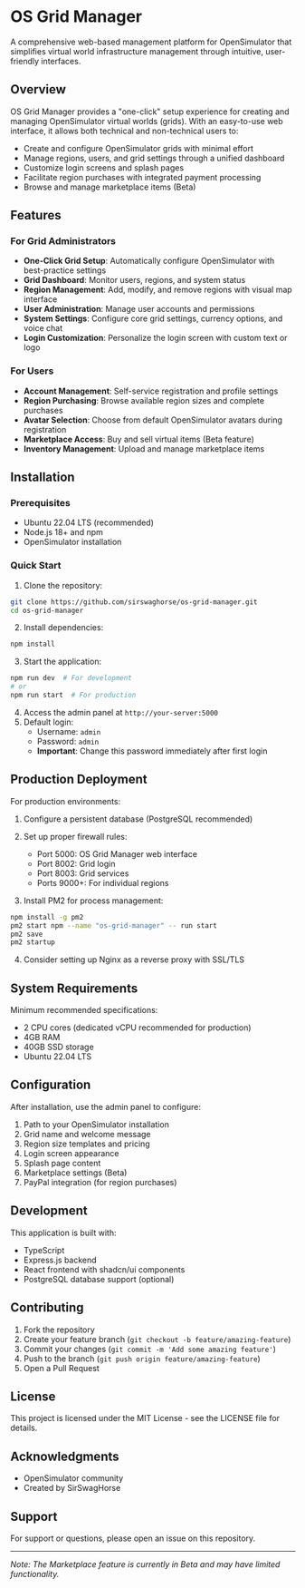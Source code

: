 # OS Grid Manager

A comprehensive web-based management platform for OpenSimulator that simplifies virtual world infrastructure management through intuitive, user-friendly interfaces.

## Overview

OS Grid Manager provides a "one-click" setup experience for creating and managing OpenSimulator virtual worlds (grids). With an easy-to-use web interface, it allows both technical and non-technical users to:

- Create and configure OpenSimulator grids with minimal effort
- Manage regions, users, and grid settings through a unified dashboard
- Customize login screens and splash pages
- Facilitate region purchases with integrated payment processing
- Browse and manage marketplace items (Beta)

## Features

### For Grid Administrators
- **One-Click Grid Setup**: Automatically configure OpenSimulator with best-practice settings
- **Grid Dashboard**: Monitor users, regions, and system status
- **Region Management**: Add, modify, and remove regions with visual map interface
- **User Administration**: Manage user accounts and permissions
- **System Settings**: Configure core grid settings, currency options, and voice chat
- **Login Customization**: Personalize the login screen with custom text or logo

### For Users
- **Account Management**: Self-service registration and profile settings
- **Region Purchasing**: Browse available region sizes and complete purchases
- **Avatar Selection**: Choose from default OpenSimulator avatars during registration
- **Marketplace Access**: Buy and sell virtual items (Beta feature)
- **Inventory Management**: Upload and manage marketplace items

## Installation

### Prerequisites
- Ubuntu 22.04 LTS (recommended)
- Node.js 18+ and npm
- OpenSimulator installation

### Quick Start

1. Clone the repository:
```bash
git clone https://github.com/sirswaghorse/os-grid-manager.git
cd os-grid-manager
```

2. Install dependencies:
```bash
npm install
```

3. Start the application:
```bash
npm run dev  # For development
# or
npm run start  # For production
```

4. Access the admin panel at `http://your-server:5000`
5. Default login: 
   - Username: `admin`
   - Password: `admin`
   - **Important**: Change this password immediately after first login

## Production Deployment

For production environments:

1. Configure a persistent database (PostgreSQL recommended)
2. Set up proper firewall rules:
   - Port 5000: OS Grid Manager web interface
   - Port 8002: Grid login
   - Port 8003: Grid services
   - Ports 9000+: For individual regions

3. Install PM2 for process management:
```bash
npm install -g pm2
pm2 start npm --name "os-grid-manager" -- run start
pm2 save
pm2 startup
```

4. Consider setting up Nginx as a reverse proxy with SSL/TLS

## System Requirements

Minimum recommended specifications:
- 2 CPU cores (dedicated vCPU recommended for production)
- 4GB RAM
- 40GB SSD storage
- Ubuntu 22.04 LTS

## Configuration

After installation, use the admin panel to configure:
1. Path to your OpenSimulator installation
2. Grid name and welcome message
3. Region size templates and pricing
4. Login screen appearance
5. Splash page content
6. Marketplace settings (Beta)
7. PayPal integration (for region purchases)

## Development

This application is built with:
- TypeScript
- Express.js backend
- React frontend with shadcn/ui components
- PostgreSQL database support (optional)

## Contributing


1. Fork the repository
2. Create your feature branch (`git checkout -b feature/amazing-feature`)
3. Commit your changes (`git commit -m 'Add some amazing feature'`)
4. Push to the branch (`git push origin feature/amazing-feature`)
5. Open a Pull Request

## License

This project is licensed under the MIT License - see the LICENSE file for details.

## Acknowledgments

- OpenSimulator community
- Created by SirSwagHorse

## Support

For support or questions, please open an issue on this repository.

---

*Note: The Marketplace feature is currently in Beta and may have limited functionality.*